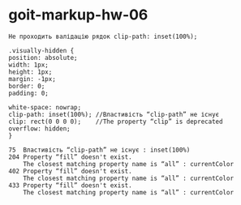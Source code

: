 # goit-markup-hw-06

    Не проходить валідацію рядок clip-path: inset(100%);

    .visually-hidden {
    position: absolute;
    width: 1px;
    height: 1px;
    margin: -1px;
    border: 0;
    padding: 0;

    white-space: nowrap;
    clip-path: inset(100%); //Властивість “clip-path” не існує
    clip: rect(0 0 0 0);    //The property “clip” is deprecated
    overflow: hidden;
    }

    75	Властивість “clip-path” не існує : inset(100%)
    204 Property “fill” doesn't exist.
        The closest matching property name is “all” : currentColor
    402 Property “fill” doesn't exist.
        The closest matching property name is “all” : currentColor
    433 Property “fill” doesn't exist.
        The closest matching property name is “all” : currentColor
